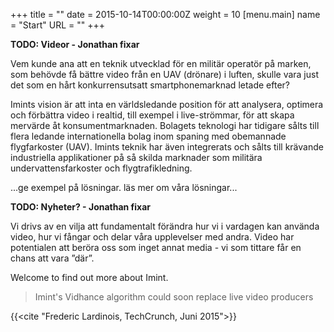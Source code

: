 +++
title = ""
date = 2015-10-14T00:00:00Z
weight = 10
[menu.main]
name = "Start"
URL = ""
+++

**TODO: Videor - Jonathan fixar**

Vem kunde ana att en teknik utvecklad för en militär operatör på marken, som behövde få bättre video från en UAV (drönare) i luften, skulle vara just det som en hårt konkurrensutsatt smartphonemarknad letade efter?

Imints vision är att inta en världsledande position för att analysera, optimera och förbättra video i realtid, till exempel i live-strömmar, för att skapa mervärde åt konsumentmarknaden. Bolagets teknologi har tidigare sålts till flera ledande internationella bolag inom spaning med obemannade flygfarkoster (UAV). Imints teknik har även integrerats och sålts till krävande industriella applikationer på så skilda marknader som militära undervattensfarkoster och flygtrafikledning.

...ge exempel på lösningar. läs mer om våra lösningar...

**TODO: Nyheter? - Jonathan fixar**

Vi drivs av en vilja att fundamentalt förändra hur vi i vardagen kan använda video, hur vi fångar och delar våra upplevelser med andra. Video har potentialen att beröra oss som inget annat media - vi som tittare får en chans att vara ”där”.

Welcome to find out more about Imint.

>Imint's Vidhance algorithm could soon replace live video producers

{{<cite "Frederic Lardinois, TechCrunch, Juni 2015">}}
